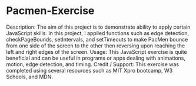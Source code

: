 # Pacmen-Exercise

Description: The aim of this project is to demonstrate ability to apply certain JavaScript skills. In this project, I applied functions such as edge detection, checkPageBounds, setIntervals, and setTimeouts to make PacMen bounce from one side of the screen to the other then reversing upon reaching the left and right edges of the screen.
Usage: This JavaScript exercise is quite beneficial and can be useful in programs or apps dealing with animations, motion, edge detection, and timing.
Credit / Support: This exercise was completed using several resources such as MIT Xpro bootcamp, W3 Schools, and MDN.
